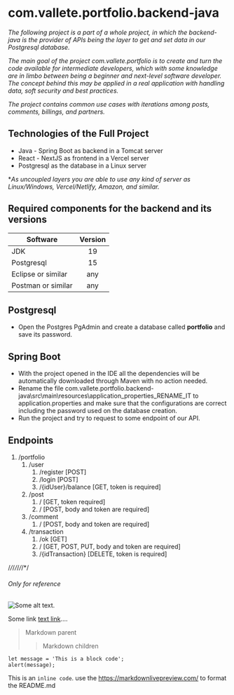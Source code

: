 # com.vallete.portfolio.backend-java
*The following project is a part of a whole project, in which the backend-java is
the provider of APIs being the layer to get and set data in our Postgresql database.*

*The main goal of the project com.vallete.portfolio is to create and turn the code
available for intermediate developers, which with some knowledge are in limbo
between being a beginner and next-level software developer. The concept behind
this may be applied in a real application with handling data, soft security and best practices.*

*The project contains common use cases with iterations among posts, comments,
billings, and partners.*

## Technologies of the Full Project
- Java - Spring Boot as backend in a Tomcat server
- React - NextJS as frontend in a Vercel server
- Postgresql as the database in a Linux server

**As uncoupled layers you are able to use any kind of server as Linux/Windows,
Vercel/Netlify, Amazon, and similar.*

## Required components for the backend and its versions
| Software           | Version       |
| -------------      |:-------------:|
| JDK                | 19            |
| Postgresql         | 15            |
| Eclipse or similar | any           |
| Postman or similar | any           |


## Postgresql
- Open the Postgres PgAdmin and create a database called **portfolio** and save
  its password.

## Spring Boot
- With the project opened in the IDE all the dependencies will be automatically
  downloaded through Maven with no action needed.
- Rename the file com.vallete.portfolio.backend-java\src\main\resources\application_properties_RENAME_IT
  to application.properties and make sure that the configurations are correct
  including the password used on the database creation.
- Run the project and try to request to some endpoint of our API.

## Endpoints
1. /portfolio
   1. /user
      1. /register [POST]
      2. /login [POST]
      3. /{idUser}/balance [GET, token is required]
   2. /post
      1. / [GET, token required]
      2. / [POST, body and token are required]
   3. /comment
      1. / [POST, body and token are required]
   4. /transaction
      1. /ok [GET]
      2. / [GET, POST, PUT, body and token are required]
      3. /{idTransaction} [DELETE, token is required]

/*/*/*/*/*/*/*/
###### Only for reference 
![Some alt text.](https://website.vallete.com/_next/image?url=%2F_next%2Fstatic%2Fimage%2Fpublic%2Fimages%2Fhome%2FwhenStartedLarge.943d34f87ea1b4b03d0f272f60a8b1f2.png&w=750&q=75 "alt message here")

Some link [text link](https://api.vallete.com/portfolio/ok)....

> Markdown parent
>> Markdown children


```
let message = 'This is a block code';
alert(message);
```

This is an `inline code`.
use the https://markdownlivepreview.com/ to format the README.md